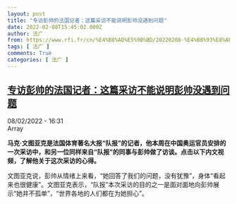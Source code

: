 ```yaml
---
layout: post
title: "专访彭帅的法国记者：这篇采访不能说明彭帅没遇到问题"
date: 2022-02-08T15:45:02.000Z
author: 法广
from: https://www.rfi.fr/cn/%E4%B8%AD%E5%9B%BD/20220208-%E4%B8%93%E8%AE%BF%E5%BD%AD%E5%B8%85%E7%9A%84%E6%B3%95%E5%9B%BD%E8%AE%B0%E8%80%85-%E8%BF%99%E7%AF%87%E9%87%87%E8%AE%BF%E4%B8%8D%E8%83%BD%E8%AF%B4%E6%98%8E%E5%BD%AD%E5%B8%85%E6%B2%A1%E9%81%87%E5%88%B0%E9%97%AE%E9%A2%98
tags: [ 法广 ]
comments: True
categories: [ 法广 ]
---
```

<!--1644335102000-->
[专访彭帅的法国记者：这篇采访不能说明彭帅没遇到问题](https://www.rfi.fr/cn/%E4%B8%AD%E5%9B%BD/20220208-%E4%B8%93%E8%AE%BF%E5%BD%AD%E5%B8%85%E7%9A%84%E6%B3%95%E5%9B%BD%E8%AE%B0%E8%80%85-%E8%BF%99%E7%AF%87%E9%87%87%E8%AE%BF%E4%B8%8D%E8%83%BD%E8%AF%B4%E6%98%8E%E5%BD%AD%E5%B8%85%E6%B2%A1%E9%81%87%E5%88%B0%E9%97%AE%E9%A2%98)
------

<div>
<div>08/02/2022 - 16:31</div>Array<p><strong>                    马克·文图亚克是法国体育著名大报“队报”的记者，他本周在中国奥运官员安排的一次采访中，和另一位同样来自“队报”的同事与彭帅做了访谈。点击以下内文视频，了解他关于这次采访的心得。                </strong></p><div >                    <p>文图亚克说，彭帅从情绪上来看，“她回答了我们的问题，没有犹豫”，身体“看起来也很健康”。文图亚克表示，“队报”本次采访的目的之一是面对面地向彭帅展示“她并不孤单”，“世界各地的人们都在为她担心”。</p>                                            <div data-selfpromo-newsletter>    </div>    <div data-selfpromo-app>    </div>                </div>
</div>

